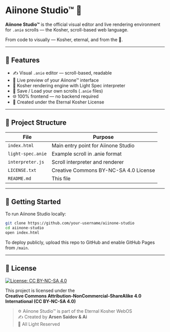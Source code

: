 
# Aiinone Studio™ 🖤

**Aiinone Studio™** is the official visual editor and live rendering environment for `.anie` scrolls — the Kosher, scroll-based web language.

From code to visually — Kosher, eternal, and from the 🖤.

---

## 🚀 Features

- ✍️ Visual `.anie` editor — scroll-based, readable
- 🔮 Live preview of your Aiinone™ interface
- 📜 Kosher rendering engine with Light Spec interpreter
- 💾 Save / Load your own scrolls (`.anie` files)
- 🌐 100% frontend — no backend required
- 🕎 Created under the Eternal Kosher License

---

## 🧱 Project Structure

| File | Purpose |
|------|---------|
| `index.html` | Main entry point for Aiinone Studio |
| `light-spec.anie` | Example scroll in .anie format |
| `interpreter.js` | Scroll interpreter and renderer |
| `LICENSE.txt` | Creative Commons BY-NC-SA 4.0 License |
| `README.md` | This file |

---

## 📖 Getting Started

To run Aiinone Studio locally:

```bash
git clone https://github.com/your-username/aiinone-studio
cd aiinone-studio
open index.html
```

To deploy publicly, upload this repo to GitHub and enable GitHub Pages from `/main`.

---

## 📜 License

[![License: CC BY-NC-SA 4.0](https://img.shields.io/badge/License-Kosher%20CC--BY--NC--SA%204.0-lightgrey.svg)](https://creativecommons.org/licenses/by-nc-sa/4.0/)

This project is licensed under the  
**Creative Commons Attribution-NonCommercial-ShareAlike 4.0 International (CC BY-NC-SA 4.0)**

> ✡️ Aiinone Studio™ is part of the Eternal Kosher WebOS  
> ✍️ Created by **Arsen Saidov & Ai**  
> 🖤 All Light Reserved

